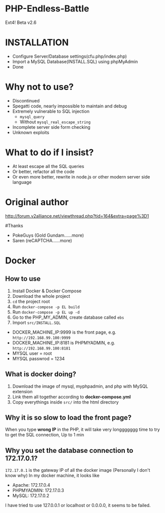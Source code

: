 # PHP-Endless-Battle
Ext4! Beta v2.6

# INSTALLATION
- Configure Server/Database settings(cfu.php/index.php)
- Import a MySQL Database(INSTALL.SQL) using phpMyAdmin
- Done

# Why not to use?
- Discontinued
- Spegatti code, nearly impossible to maintain and debug
- Extremely vulnerable to SQL injection
  - `mysql_query`
  - Without `mysql_real_escape_string`
- Incomplete server side form checking
- Unknown exploits

# What to do if I insist?
- At least escape all the SQL queries
- Or better, refactor all the code
- Or even more better, rewrite in node.js or other modern server side language

# Original author
http://forum.v2alliance.net/viewthread.php?tid=164&extra=page%3D1

#Thanks
- PokeGuys (Gold Gundam......more)
- Saren (reCAPTCHA......more)

# Docker

## How to use

1. Install Docker & Docker Compose
2. Download the whole project
3. `cd` the project root
4. Run `docker-compose -p EL build`
5. Run `docker-compose -p EL up -d`
6. Go to the PHP_MY_ADMIN, create database called `ebs`
7. Import `src/INSTALL.SQL`

- DOCKER_MACHINE_IP:9999 is the front page, e.g. `http://192.168.99.100:9999`
- DOCKER_MACHINE_IP:8181 is PHPMYADMIN, e.g. `http://192.168.99.100:8181`
- MYSQL user = root
- MYSQL passwrod = 1234

## What is docker doing?
1. Download the image of mysql, myphpadmin, and php with MySQL extension
2. Link them all together according to **docker-compose.yml**
3. Copy everythings inside `src/` into the html directory

## Why it is so slow to load the front page?
When you type **wrong IP** in the PHP, it will take very longgggggg time to try to get the SQL connection, Up to 1 min

## Why you set the database connection to 172.17.0.1?

`172.17.0.1` is the gateway IP of all the docker image (Personally I don't know why)
In my docker machine, it looks like
- Apache: 172.17.0.4
- PHPMYADMIN: 172.17.0.3
- MySQL: 172.17.0.2

I have tried to use 127.0.0.1 or localhost or 0.0.0.0, it seems to be failed.

